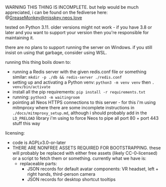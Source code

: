 WARNING THIS THING IS INCOMPLETE. but help would be much appreciated, i can be found on the fediverse here: @GreaseMonkey@misskey.neos.love

tested on Python 3.11. older versions might not work - if you have 3.8 or later and you want to support your version then you're responsible for maintaining it.

there are no plans to support running the server on Windows. if you still insist on using that garbage, consider using WSL.

running this thing boils down to:

- running a Redis server with the given redis.conf file or something similar: `mkdir -p ./db && redis-server ./redis.conf`
- setting up and activating a Python venv: `python3 -m venv venv` then `. venv/bin/activate`
- install all the pip requirements: `pip install -r requirements.txt`
- running: `python3 -m waitingroom`
- pointing all Neos HTTPS connections to this server - for this i'm using mitmproxy where there are some incomplete instructions in `./docs/mitmproxy_setup.md`, although i should probably add in the `LD_PRELOAD` library i'm using to force Neos to pipe all port 80 + port 443 stuff this way

licensing:

- code is AGPLv3.0-or-later
- THERE ARE NONFREE ASSETS REQUIRED FOR BOOTSTRAPPING. these will probably be replaced with either free assets (likely CC-0-licensed) or a script to fetch them or something. currently what we have is:
    - replaceable parts:
        - JSON records for default avatar components: VR headset, left + right hands, third-person camera
        - JSON records for desktop shortcut tooltips

